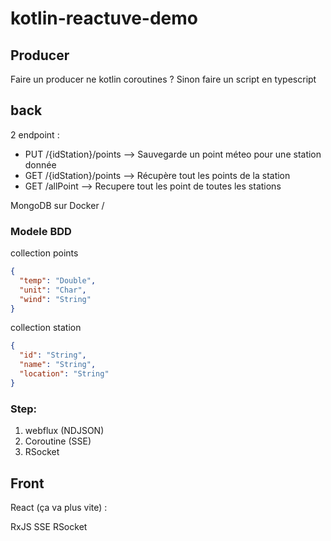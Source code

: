 # kotlin-reactuve-demo

## Producer 

Faire un producer ne kotlin coroutines ?
Sinon faire un script en typescript

## back
2 endpoint : 
* PUT /{idStation}/points --> Sauvegarde un point méteo pour une station donnée
* GET /{idStation}/points --> Récupère tout les points de la station
* GET /allPoint --> Recupere tout les point de toutes les stations

MongoDB sur Docker / 

### Modele BDD

collection points
```JSON
{
  "temp": "Double",
  "unit": "Char",
  "wind": "String"
}
```

collection station 
```JSON
{
  "id": "String",
  "name": "String",
  "location": "String" 
}
```

### Step: 
1. webflux (NDJSON)
2. Coroutine (SSE)
3. RSocket

## Front

React (ça va plus vite) : 

RxJS
SSE
RSocket


